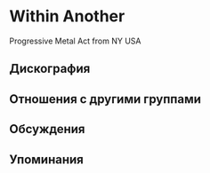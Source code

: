 # Within Another

Progressive Metal Act from NY USA

## Дискография


## Отношения с другими группами


## Обсуждения


## Упоминания

